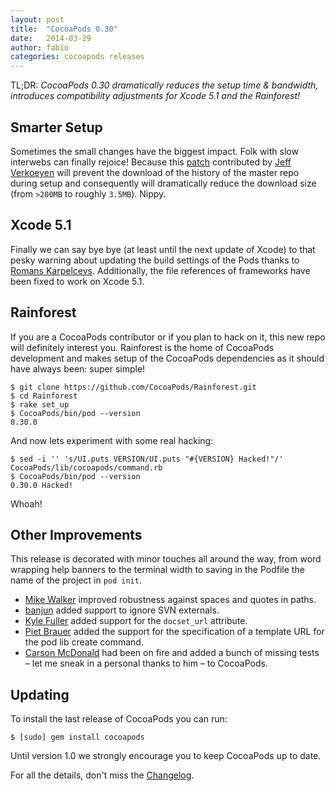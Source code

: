 ```yaml
---
layout: post
title:  "CocoaPods 0.30"
date:   2014-03-29
author: fabio
categories: cocoapods releases
---
```


TL;DR: _CocoaPods 0.30 dramatically reduces the setup time & bandwidth, introduces compatibility adjustments for Xcode 5.1 and the Rainforest!_

<!-- more -->

## Smarter Setup

Sometimes the small changes have the biggest impact. Folk with slow interwebs can finally rejoice! Because this [patch](https://github.com/CocoaPods/CocoaPods/pull/1803/files#diff-5b25375a43a40f866bc3d26e7227d581L37) contributed by [Jeff Verkoeyen](https://github.com/jverkoey) will prevent the download of the history of the master repo during setup and consequently will dramatically reduce the download size (from `>200MB` to roughly `3.5MB`). Nippy.


## Xcode 5.1

Finally we can say bye bye (at least until the next update of Xcode) to that pesky warning about updating the build settings of the Pods thanks to [Romans Karpelcevs](https://github.com/coverback). Additionally, the file references of frameworks have been fixed to work on Xcode 5.1.


## Rainforest

If you are a CocoaPods contributor or if you plan to hack on it, this new repo will definitely interest you. Rainforest is the home of CocoaPods development and makes setup of the CocoaPods dependencies as it should have always been: super simple!

```
$ git clone https://github.com/CocoaPods/Rainforest.git
$ cd Rainforest
$ rake set_up
$ CocoaPods/bin/pod --version
0.30.0
```

And now lets experiment with some real hacking:

```
$ sed -i '' 's/UI.puts VERSION/UI.puts "#{VERSION} Hacked!"/' CocoaPods/lib/cocoapods/command.rb
$ CocoaPods/bin/pod --version
0.30.0 Hacked!
```

Whoah!

## Other Improvements

This release is decorated with minor touches all around the way, from word wrapping help banners to the terminal width to saving in the Podfile the name of the project in `pod init`.

- [Mike Walker](https://github.com/lazerwalker) improved robustness against spaces and quotes in paths.
- [banjun](https://github.com/banjun) added support to ignore SVN externals.
- [Kyle Fuller](https://github.com/kylef) added support for the `docset_url` attribute.
- [Piet Brauer](https://github.com/pietbrauer) added the support for the specification of a template URL for the pod lib create command.
- [Carson McDonald](https://github.com/carsonmcdonald) had been on fire and added a bunch of missing tests – let me sneak in a personal thanks to him – to CocoaPods.


## Updating

To install the last release of CocoaPods you can run:

```
$ [sudo] gem install cocoapods
```

Until version 1.0 we strongly encourage you to keep CocoaPods up to date.

For all the details, don't miss the
[Changelog](https://github.com/CocoaPods/CocoaPods/blob/master/CHANGELOG.md).

